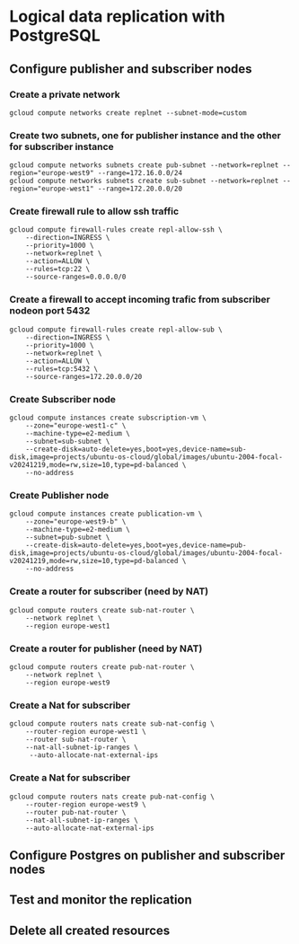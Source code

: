 # Logical data replication with PostgreSQL

## Configure publisher and subscriber nodes

### Create a private network
```
gcloud compute networks create replnet --subnet-mode=custom
```

### Create two subnets, one for publisher instance and the other for subscriber instance
```
gcloud compute networks subnets create pub-subnet --network=replnet --region="europe-west9" --range=172.16.0.0/24
gcloud compute networks subnets create sub-subnet --network=replnet --region="europe-west1" --range=172.20.0.0/20
```

### Create firewall rule to allow ssh traffic
```
gcloud compute firewall-rules create repl-allow-ssh \
	--direction=INGRESS \
	--priority=1000 \
	--network=replnet \
	--action=ALLOW \
	--rules=tcp:22 \
	--source-ranges=0.0.0.0/0
```

### Create a firewall to accept incoming trafic from subscriber nodeon port 5432
```
gcloud compute firewall-rules create repl-allow-sub \
	--direction=INGRESS \
	--priority=1000 \
	--network=replnet \
	--action=ALLOW \
	--rules=tcp:5432 \
	--source-ranges=172.20.0.0/20
```

### Create Subscriber node
```
gcloud compute instances create subscription-vm \
    --zone="europe-west1-c" \
    --machine-type=e2-medium \
    --subnet=sub-subnet \
    --create-disk=auto-delete=yes,boot=yes,device-name=sub-disk,image=projects/ubuntu-os-cloud/global/images/ubuntu-2004-focal-v20241219,mode=rw,size=10,type=pd-balanced \
    --no-address
```

### Create Publisher node
```
gcloud compute instances create publication-vm \
    --zone="europe-west9-b" \
    --machine-type=e2-medium \
    --subnet=pub-subnet \
    --create-disk=auto-delete=yes,boot=yes,device-name=pub-disk,image=projects/ubuntu-os-cloud/global/images/ubuntu-2004-focal-v20241219,mode=rw,size=10,type=pd-balanced \
    --no-address
```

### Create a router for subscriber (need by NAT)
```
gcloud compute routers create sub-nat-router \
    --network replnet \
    --region europe-west1
```

### Create a router for publisher (need by NAT)
```
gcloud compute routers create pub-nat-router \
    --network replnet \
    --region europe-west9
```

### Create a Nat for subscriber
```
gcloud compute routers nats create sub-nat-config \
    --router-region europe-west1 \
    --router sub-nat-router \
    --nat-all-subnet-ip-ranges \
     --auto-allocate-nat-external-ips
```

### Create a Nat for subscriber
```
gcloud compute routers nats create pub-nat-config \
    --router-region europe-west9 \
    --router pub-nat-router \
    --nat-all-subnet-ip-ranges \
    --auto-allocate-nat-external-ips
```

## Configure Postgres on publisher and subscriber nodes

## Test and monitor the replication

## Delete all created resources